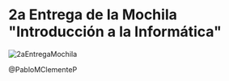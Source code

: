 # 2a Entrega de la Mochila "Introducción a la Informática"

![2aEntregaMochila](https://user-images.githubusercontent.com/52505789/175019222-d5b0faa6-5694-4f5d-8690-2cb934cf813a.png)

@PabloMClementeP
